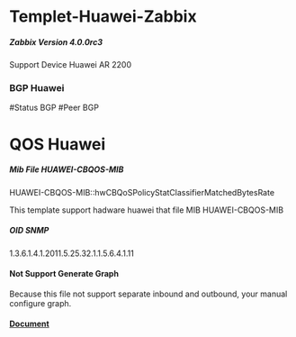 # Templet-Huawei-Zabbix

##### Zabbix Version  4.0.0rc3


Support Device Huawei AR 2200 


### BGP Huawei 

#Status BGP 
#Peer BGP 



# QOS Huawei 



##### Mib File HUAWEI-CBQOS-MIB

HUAWEI-CBQOS-MIB::hwCBQoSPolicyStatClassifierMatchedBytesRate

This template support hadware huawei that file MIB HUAWEI-CBQOS-MIB 

##### OID SNMP 

1.3.6.1.4.1.2011.5.25.32.1.1.5.6.4.1.11

#### Not Support Generate Graph

Because this file not support separate inbound and outbound, your manual configure graph.

#### [Document](http://support.huawei.com/hedex/pages/EDOC1000069158DEE03196/09/EDOC1000069158DEE03196/09/resources/dc/dc_ar_mib_cbqos_0027.html?ft=99&id=)

